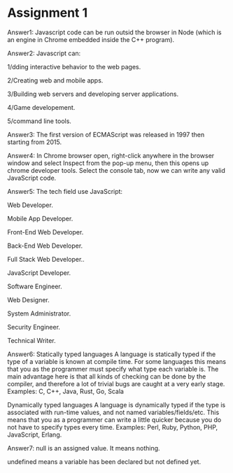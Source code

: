 # Assignment 1
Answer1: Javascript code can be run outsid the browser in Node (which is an engine in Chrome embedded  inside the C++ program).


Answer2: Javascript can: 

1/dding interactive behavior to the web pages. 

2/Creating web and mobile apps. 

3/Building web servers and developing server applications. 

4/Game developement. 

5/command line tools.


Answer3: The first version of ECMAScript was released in 1997 then starting from 2015.


Answer4: In Chrome browser open, right-click anywhere in the browser window and select Inspect from the pop-up menu, then this opens up chrome developer tools. Select the console tab, now we can write any valid JavaScript code.


Answer5: The tech field use JavaScript: 

Web Developer.

Mobile App Developer.

Front-End Web Developer.

Back-End Web Developer.

Full Stack Web Developer..

JavaScript Developer.

Software Engineer.

Web Designer.

System Administrator.

Security Engineer.

Technical Writer.


Answer6: Statically typed languages
A language is statically typed if the type of a variable is known at compile time. For some languages this means that you as the programmer must specify what type each variable is. The main advantage here is that all kinds of checking can be done by the compiler, and therefore a lot of trivial bugs are caught at a very early stage.
Examples: C, C++, Java, Rust, Go, Scala

Dynamically typed languages
A language is dynamically typed if the type is associated with run-time values, and not named variables/fields/etc. This means that you as a programmer can write a little quicker because you do not have to specify types every time.
Examples: Perl, Ruby, Python, PHP, JavaScript, Erlang.


Answer7: null is an assigned value. It means nothing.

undefined means a variable has been declared but not defined yet.
